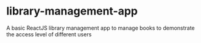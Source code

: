 # library-management-app
A basic ReactJS library management app to manage books to demonstrate the access level of different users
